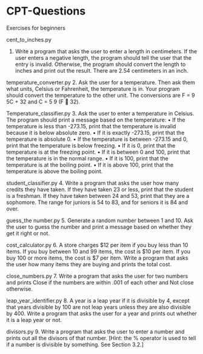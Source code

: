 # CPT-Questions
Exercises for beginners

cent_to_inches.py
1. Write a program that asks the user to enter a length in centimeters. If the user enters a negative
length, the program should tell the user that the entry is invalid. Otherwise, the program
should convert the length to inches and print out the result. There are 2.54 centimeters in an
inch.

temperature_converter.py
2. Ask the user for a temperature. Then ask them what units, Celsius or Fahrenheit, the temperature
is in. Your program should convert the temperature to the other unit. The conversions
are F = 9
5C + 32 and C = 5
9 (F 􀀀 32).

Temperature_classifier.py
3. Ask the user to enter a temperature in Celsius. The program should print a message based
on the temperature:
• If the temperature is less than -273.15, print that the temperature is invalid because it is
below absolute zero.
• If it is exactly -273.15, print that the temperature is absolute 0.
• If the temperature is between -273.15 and 0, print that the temperature is below freezing.
• If it is 0, print that the temperature is at the freezing point.
• If it is between 0 and 100, print that the temperature is in the normal range.
• If it is 100, print that the temperature is at the boiling point.
• If it is above 100, print that the temperature is above the boiling point.

student_classifier.py
4. Write a program that asks the user how many credits they have taken. If they have taken 23
or less, print that the student is a freshman. If they have taken between 24 and 53, print that
they are a sophomore. The range for juniors is 54 to 83, and for seniors it is 84 and over.

guess_the number.py
5. Generate a random number between 1 and 10. Ask the user to guess the number and print a
message based on whether they get it right or not.

cost_calculator.py
6. A store charges $12 per item if you buy less than 10 items. If you buy between 10 and 99
items, the cost is $10 per item. If you buy 100 or more items, the cost is $7 per item. Write a
program that asks the user how many items they are buying and prints the total cost.

close_numbers.py
7. Write a program that asks the user for two numbers and prints Close if the numbers are
within .001 of each other and Not close otherwise.

leap_year_identifier.py
8. A year is a leap year if it is divisible by 4, except that years divisible by 100 are not leap years
unless they are also divisible by 400. Write a program that asks the user for a year and prints
out whether it is a leap year or not.

divisors.py
9. Write a program that asks the user to enter a number and prints out all the divisors of that
number. [Hint: the % operator is used to tell if a number is divisible by something. See Section
3.2.]
